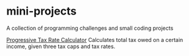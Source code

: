 # mini-projects
A collection of programming challenges and small coding projects

[Progressive Tax Rate Calculator](https://github.com/alexliu0917/mini-projects/blob/main/Java/progTaxCalc.java)
Calculates total tax owed on a certain income, given three tax caps and tax rates.
